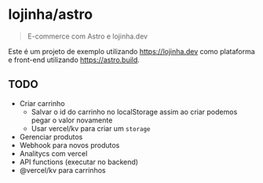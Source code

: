 # lojinha/astro

> E-commerce com Astro e lojinha.dev

Este é um projeto de exemplo utilizando https://lojinha.dev como plataforma e front-end utilizando
https://astro.build.

## TODO

- Criar carrinho
  - Salvar o id do carrinho no localStorage assim ao criar podemos pegar o valor novamente
  - Usar vercel/kv para criar um `storage`
- Gerenciar produtos
- Webhook para novos produtos
- Analitycs com vercel
- API functions (executar no backend)
- @vercel/kv para carrinhos
